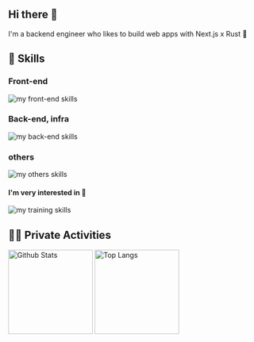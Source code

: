 ## Hi there 👋
I'm a backend engineer who likes to build web apps with Next.js x Rust 🦀

<!--![riii111's GitHub stats](https://github-readme-stats.vercel.app/api/top-langs/?username=riii111&show_icons=true&theme=radical)　-->
<!--
**riii111/riii111** is a ✨ _special_ ✨ repository because its `README.md` (this file) appears on your GitHub profile.

Here are some ideas to get you started:

- 🔭 I’m currently working on ...
- 🌱 I’m currently learning ...
- 👯 I’m looking to collaborate on ...
- 🤔 I’m looking for help with ...
- 💬 Ask me about ...
- 📫 How to reach me: ...
- 😄 Pronouns: ...
- ⚡ Fun fact: ...
-->

<!-- 参考→ https://qiita.com/mmnn/items/cf465d271171cba8bd51 -->

<!-- 1. GitHub usernameを変更 -->
<!-- <div align="right">
  <img src="https://komarev.com/ghpvc/?username=riii111" />
</div> -->

<!-- 3. 好きな技術スタックに変更 -->
<!-- ライトモート：theme=light, ダークモート：theme=dark -->
<!-- アイコンの選択肢一覧：https://arc.net/l/quote/zizyykfh -->
## 🌱 Skills
### Front-end
<img alt="my front-end skills" src="https://skillicons.dev/icons?theme=dark&perline=9&i=html,css,js,ts,react,next,vue,nuxt" />

### Back-end, infra
<img alt="my back-end skills" src="https://skillicons.dev/icons?theme=dark&perline=9&i=rust,actix,golang,python,fastapi,graphql,django,ts,deno,nestjs,mongodb,postgresql,mysql,docker,aws" />

### others
<img alt="my others skills" src="https://skillicons.dev/icons?theme=dark&perline=7&i=c,cpp,linux" />

#### I'm very interested in 🧐
<img alt="my training skills" src="https://skillicons.dev/icons?theme=dark&perline=7&i=haskell,cloudflare" />


<!-- 4. GitHub usernameを変更, 2箇所 -->
<!-- ライトモート：theme=light, ダークモート：theme=vue-dark  -->
## 🏃‍♀️ Private Activities
<div align="left"> 
  <img alt="Github Stats" height="170px" src="https://github-readme-stats.vercel.app/api?username=riii111&theme=vision-friendly-dark&layout=compact&show_icons=true" />
  <img alt="Top Langs" height="170px" src="https://github-readme-stats.vercel.app/api/top-langs/?username=riii111&theme=vision-friendly-dark&layout=compact&show_icons=true" />
</div>
